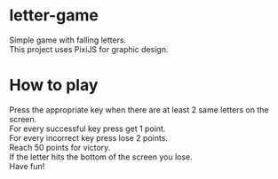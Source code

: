 # letter-game
Simple game with falling letters. \
This project uses PixiJS for graphic design. 

# How to play
Press the appropriate key when there are at least 2 same letters on the screen. \
For every successful key press get 1 point. \
For every incorrect key press lose 2 points. \
Reach 50 points for victory. \
If the letter hits the bottom of the screen you lose. \
Have fun! 
